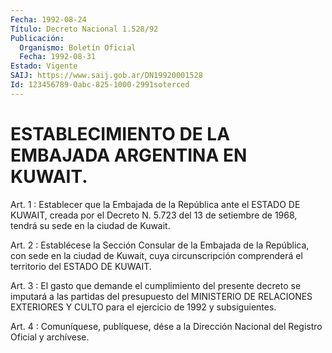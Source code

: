 ```yaml
---
Fecha: 1992-08-24
Título: Decreto Nacional 1.528/92
Publicación:
  Organismo: Boletín Oficial
  Fecha: 1992-08-31
Estado: Vigente
SAIJ: https://www.saij.gob.ar/DN19920001528
Id: 123456789-0abc-825-1000-2991soterced
---
```

# ESTABLECIMIENTO DE LA EMBAJADA ARGENTINA EN KUWAIT.

<a id="1"></a>
Art.  1  :  Establecer que la Embajada de la República ante el ESTADO  DE KUWAIT,  creada  por  el  Decreto  N. 5.723  del  13  de setiembre    de  1968,  tendrá  su  sede  en  la  ciudad de Kuwait.

<a id="2"></a>
Art.  2 : Establécese la Sección Consular de la Embajada de la República, con  sede  en  la ciudad de Kuwait, cuya circunscripción comprenderá el territorio del ESTADO DE KUWAIT.

<a id="3"></a>
Art.  3  :  El  gasto que demande el cumplimiento del presente decreto se imputará a  las  partidas del presupuesto del MINISTERIO DE  RELACIONES EXTERIORES Y CULTO  para  el  ejercicio  de  1992  y subsiguientes.

<a id="4"></a>
Art. 4 : Comuníquese, publíquese, dése a la Dirección Nacional del Registro Oficial y archívese.